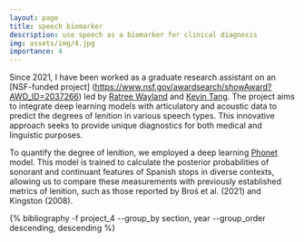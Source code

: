 ```yaml
---
layout: page
title: speech biomarker
description: use speech as a biomarker for clinical diagnosis
img: assets/img/4.jpg
importance: 4
---
```


Since 2021, I have been worked as a graduate research assistant on an [NSF-funded project] (https://www.nsf.gov/awardsearch/showAward?AWD_ID=2037266) led by [Ratree Wayland](https://slam.lin.ufl.edu/people/ratree-wayland/) and [Kevin Tang](https://www.kevintang.org/). The project aims to integrate deep learning models with articulatory and acoustic data to predict the degrees of lenition in various speech types. This innovative approach seeks to provide unique diagnostics for both medical and linguistic purposes.

To quantify the degree of lenition, we employed a deep learning [Phonet](https://github.com/jcvasquezc/phonet) model. This model is trained to calculate the posterior probabilities of sonorant and continuant features of Spanish stops in diverse contexts, allowing us to compare these measurements with previously established metrics of lenition, such as those reported by Broś et al. (2021) and Kingston (2008).

<div class="publications">

{% bibliography -f project_4 --group_by section, year --group_order descending, descending %}

</div>